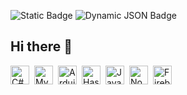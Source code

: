 ![Static Badge](https://img.shields.io/badge/Age-18-41ba96?style=flat)
![Dynamic JSON Badge](https://img.shields.io/badge/dynamic/json?url=http%3A%2F%2Fgit.griinzy.co%2Fviews&query=views&style=flat&label=Views&color=%2341ba96)

## Hi there 👋

<img align="left" width="30px" style="margin-right:8px" title="C#" src="https://cdn.jsdelivr.net/gh/devicons/devicon@latest/icons/csharp/csharp-plain.svg" />
<img align="left" width="30px" style="margin-right:8px" title="MySql" src="https://cdn.jsdelivr.net/gh/devicons/devicon@latest/icons/mysql/mysql-original.svg" />
<img align="left" width="30px" style="margin-right:8px" title="Arduino" src="https://cdn.jsdelivr.net/gh/devicons/devicon@latest/icons/arduino/arduino-original-wordmark.svg" />      
<img align="left" width="30px" style="margin-right:8px" title="Haskell" src="https://cdn.jsdelivr.net/gh/devicons/devicon@latest/icons/haskell/haskell-original.svg" />          
<img align="left" width="30px" style="margin-right:8px" title="JavaScript" src="https://cdn.jsdelivr.net/gh/devicons/devicon@latest/icons/javascript/javascript-plain.svg" />
<img align="left" width="30px" style="margin-right:8px" title="NodeJS" src="https://cdn.jsdelivr.net/gh/devicons/devicon@latest/icons/nodejs/nodejs-plain-wordmark.svg" />
<img align="left" width="30px" style="margin-right:8px" title="Firebase" src="https://cdn.jsdelivr.net/gh/devicons/devicon@latest/icons/firebase/firebase-plain-wordmark.svg" /> 

<!--
**Griinzy/griinzy** is a ✨ _special_ ✨ repository because its `README.md` (this file) appears on your GitHub profile.

Here are some ideas to get you started:

- 🔭 I’m currently working on ...
- 🌱 I’m currently learning ...
- 👯 I’m looking to collaborate on ...
- 🤔 I’m looking for help with ...
- 💬 Ask me about ...
- 📫 How to reach me: ...
- 😄 Pronouns: ...
- ⚡ Fun fact: ...
-->
